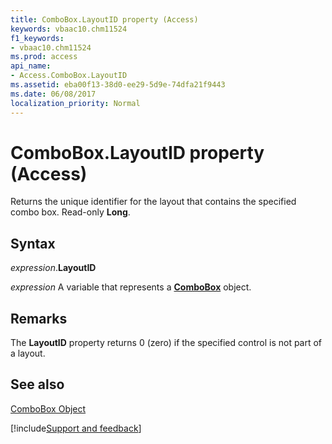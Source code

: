 ```yaml
---
title: ComboBox.LayoutID property (Access)
keywords: vbaac10.chm11524
f1_keywords:
- vbaac10.chm11524
ms.prod: access
api_name:
- Access.ComboBox.LayoutID
ms.assetid: eba00f13-38d0-ee29-5d9e-74dfa21f9443
ms.date: 06/08/2017
localization_priority: Normal
---
```



# ComboBox.LayoutID property (Access)

Returns the unique identifier for the layout that contains the specified combo box. Read-only  **Long**.


## Syntax

_expression_.**LayoutID**

_expression_ A variable that represents a **[ComboBox](Access.ComboBox.md)** object.


## Remarks

The  **LayoutID** property returns 0 (zero) if the specified control is not part of a layout.


## See also


[ComboBox Object](Access.ComboBox.md)

[!include[Support and feedback](~/includes/feedback-boilerplate.md)]
